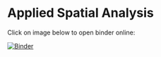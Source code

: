 # Applied Spatial Analysis

Click on image below to open binder online:

[![Binder](https://mybinder.org/badge_logo.svg)](https://mybinder.org/v2/gh/mattcingram/spatial/tree/main)
